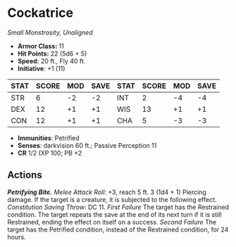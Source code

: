 # Cockatrice

*Small Monstrosity, Unaligned*

- **Armor Class:** 11
- **Hit Points:** 22 (5d6 + 5)
- **Speed:** 20 ft., Fly 40 ft.
- **Initiative**: +1 (11)

|STAT|SCORE|MOD|SAVE|STAT|SCORE|MOD|SAVE|
| --- | --- | --- | ---- |---| --- | --- | ---- |
| STR | 6 | -2 | -2 | INT | 2 | -4 | -4 |
| DEX | 12 | +1 | +1 | WIS | 13 | +1 | +1 |
| CON | 12 | +1 | +1 | CHA | 5 | -3 | -3 |

- **Immunities**: Petrified
- **Senses**: darkvision 60 ft.; Passive Perception 11
- **CR** 1/2 (XP 100; PB +2

## Actions

***Petrifying Bite.*** *Melee Attack Roll:* +3, reach 5 ft. 3 (1d4 + 1) Piercing damage. If the target is a creature, it is subjected to the following effect. *Constitution Saving Throw*: DC 11. *First Failure* The target has the Restrained condition. The target repeats the save at the end of its next turn if it is still Restrained, ending the effect on itself on a success. *Second Failure* The target has the Petrified condition, instead of the Restrained condition, for 24 hours.

